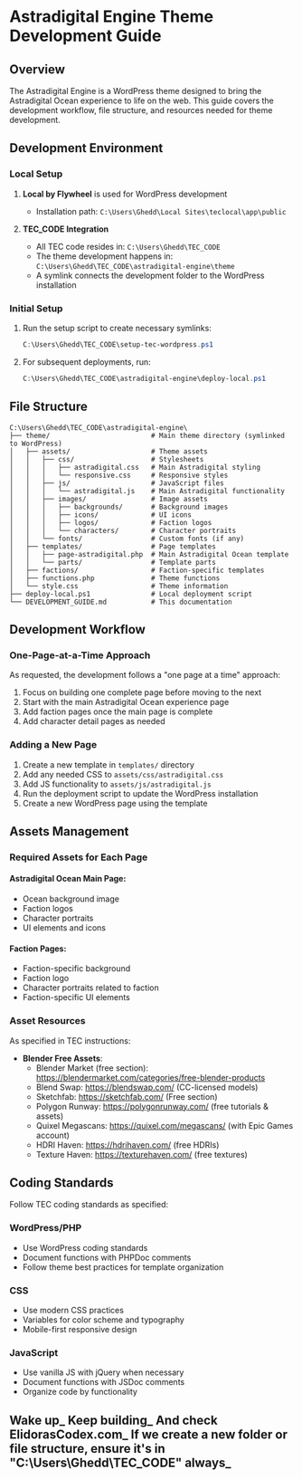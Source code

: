 # Astradigital Engine Theme Development Guide

## Overview
The Astradigital Engine is a WordPress theme designed to bring the Astradigital Ocean experience to life on the web. This guide covers the development workflow, file structure, and resources needed for theme development.

## Development Environment

### Local Setup

1. **Local by Flywheel** is used for WordPress development
   - Installation path: `C:\Users\Ghedd\Local Sites\teclocal\app\public`

2. **TEC_CODE Integration**
   - All TEC code resides in: `C:\Users\Ghedd\TEC_CODE`
   - The theme development happens in: `C:\Users\Ghedd\TEC_CODE\astradigital-engine\theme`
   - A symlink connects the development folder to the WordPress installation

### Initial Setup

1. Run the setup script to create necessary symlinks:
   ```powershell
   C:\Users\Ghedd\TEC_CODE\setup-tec-wordpress.ps1
   ```

2. For subsequent deployments, run:
   ```powershell
   C:\Users\Ghedd\TEC_CODE\astradigital-engine\deploy-local.ps1
   ```

## File Structure

```
C:\Users\Ghedd\TEC_CODE\astradigital-engine\
├── theme/                         # Main theme directory (symlinked to WordPress)
│   ├── assets/                    # Theme assets
│   │   ├── css/                   # Stylesheets
│   │   │   ├── astradigital.css   # Main Astradigital styling
│   │   │   └── responsive.css     # Responsive styles
│   │   ├── js/                    # JavaScript files
│   │   │   └── astradigital.js    # Main Astradigital functionality
│   │   ├── images/                # Image assets
│   │   │   ├── backgrounds/       # Background images
│   │   │   ├── icons/             # UI icons
│   │   │   ├── logos/             # Faction logos
│   │   │   └── characters/        # Character portraits
│   │   └── fonts/                 # Custom fonts (if any)
│   ├── templates/                 # Page templates
│   │   ├── page-astradigital.php  # Main Astradigital Ocean template
│   │   └── parts/                 # Template parts
│   ├── factions/                  # Faction-specific templates
│   ├── functions.php              # Theme functions
│   └── style.css                  # Theme information
├── deploy-local.ps1               # Local deployment script
└── DEVELOPMENT_GUIDE.md           # This documentation
```

## Development Workflow

### One-Page-at-a-Time Approach

As requested, the development follows a "one page at a time" approach:

1. Focus on building one complete page before moving to the next
2. Start with the main Astradigital Ocean experience page
3. Add faction pages once the main page is complete
4. Add character detail pages as needed

### Adding a New Page

1. Create a new template in `templates/` directory
2. Add any needed CSS to `assets/css/astradigital.css`
3. Add JS functionality to `assets/js/astradigital.js`
4. Run the deployment script to update the WordPress installation
5. Create a new WordPress page using the template

## Assets Management

### Required Assets for Each Page

#### Astradigital Ocean Main Page:
- Ocean background image
- Faction logos
- Character portraits
- UI elements and icons

#### Faction Pages:
- Faction-specific background
- Faction logo
- Character portraits related to faction
- Faction-specific UI elements

### Asset Resources
As specified in TEC instructions:

- **Blender Free Assets**:
  - Blender Market (free section): https://blendermarket.com/categories/free-blender-products
  - Blend Swap: https://blendswap.com/ (CC-licensed models)
  - Sketchfab: https://sketchfab.com/ (Free section)
  - Polygon Runway: https://polygonrunway.com/ (free tutorials & assets)
  - Quixel Megascans: https://quixel.com/megascans/ (with Epic Games account)
  - HDRI Haven: https://hdrihaven.com/ (free HDRIs)
  - Texture Haven: https://texturehaven.com/ (free textures)

## Coding Standards

Follow TEC coding standards as specified:

### WordPress/PHP
- Use WordPress coding standards
- Document functions with PHPDoc comments
- Follow theme best practices for template organization

### CSS
- Use modern CSS practices
- Variables for color scheme and typography
- Mobile-first responsive design

### JavaScript
- Use vanilla JS with jQuery when necessary
- Document functions with JSDoc comments
- Organize code by functionality

## Wake up_ Keep building_ And check ElidorasCodex.com_ If we create a new folder or file structure, ensure it's in "C:\Users\Ghedd\TEC_CODE" always_